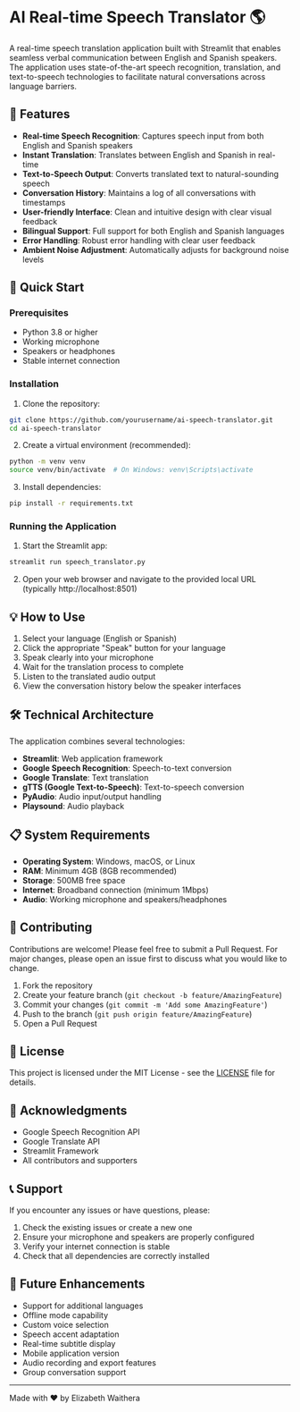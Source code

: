 # AI Real-time Speech Translator 🌎

A real-time speech translation application built with Streamlit that enables seamless verbal communication between English and Spanish speakers. The application uses state-of-the-art speech recognition, translation, and text-to-speech technologies to facilitate natural conversations across language barriers.

## 🌟 Features

- **Real-time Speech Recognition**: Captures speech input from both English and Spanish speakers
- **Instant Translation**: Translates between English and Spanish in real-time
- **Text-to-Speech Output**: Converts translated text to natural-sounding speech
- **Conversation History**: Maintains a log of all conversations with timestamps
- **User-friendly Interface**: Clean and intuitive design with clear visual feedback
- **Bilingual Support**: Full support for both English and Spanish languages
- **Error Handling**: Robust error handling with clear user feedback
- **Ambient Noise Adjustment**: Automatically adjusts for background noise levels

## 🚀 Quick Start

### Prerequisites

- Python 3.8 or higher
- Working microphone
- Speakers or headphones
- Stable internet connection

### Installation

1. Clone the repository:
```bash
git clone https://github.com/yourusername/ai-speech-translator.git
cd ai-speech-translator
```

2. Create a virtual environment (recommended):
```bash
python -m venv venv
source venv/bin/activate  # On Windows: venv\Scripts\activate
```

3. Install dependencies:
```bash
pip install -r requirements.txt
```

### Running the Application

1. Start the Streamlit app:
```bash
streamlit run speech_translator.py
```

2. Open your web browser and navigate to the provided local URL (typically http://localhost:8501)

## 💡 How to Use

1. Select your language (English or Spanish)
2. Click the appropriate "Speak" button for your language
3. Speak clearly into your microphone
4. Wait for the translation process to complete
5. Listen to the translated audio output
6. View the conversation history below the speaker interfaces

## 🛠️ Technical Architecture

The application combines several technologies:
- **Streamlit**: Web application framework
- **Google Speech Recognition**: Speech-to-text conversion
- **Google Translate**: Text translation
- **gTTS (Google Text-to-Speech)**: Text-to-speech conversion
- **PyAudio**: Audio input/output handling
- **Playsound**: Audio playback

## 📋 System Requirements

- **Operating System**: Windows, macOS, or Linux
- **RAM**: Minimum 4GB (8GB recommended)
- **Storage**: 500MB free space
- **Internet**: Broadband connection (minimum 1Mbps)
- **Audio**: Working microphone and speakers/headphones

## 🤝 Contributing

Contributions are welcome! Please feel free to submit a Pull Request. For major changes, please open an issue first to discuss what you would like to change.

1. Fork the repository
2. Create your feature branch (`git checkout -b feature/AmazingFeature`)
3. Commit your changes (`git commit -m 'Add some AmazingFeature'`)
4. Push to the branch (`git push origin feature/AmazingFeature`)
5. Open a Pull Request

## 📝 License

This project is licensed under the MIT License - see the [LICENSE](LICENSE) file for details.

## 🙏 Acknowledgments

- Google Speech Recognition API
- Google Translate API
- Streamlit Framework
- All contributors and supporters

## 📞 Support

If you encounter any issues or have questions, please:
1. Check the existing issues or create a new one
2. Ensure your microphone and speakers are properly configured
3. Verify your internet connection is stable
4. Check that all dependencies are correctly installed

## 🔮 Future Enhancements

- Support for additional languages
- Offline mode capability
- Custom voice selection
- Speech accent adaptation
- Real-time subtitle display
- Mobile application version
- Audio recording and export features
- Group conversation support

---

Made with ❤️ by Elizabeth Waithera


